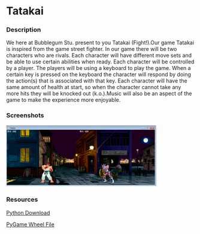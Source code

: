 <h1>Tatakai</h1>

<h3>Description</h3>

<p>
  We here at Bubblegum Stu. present to you Tatakai (Fight!).Our game Tatakai is inspired from the game street fighter. In our game there will be two characters who are rivals. Each character will have different move sets and be able to use certain abilities when ready. Each character will be controlled by a player. The players will be using a keyboard to play the game. When a certain key is pressed on the keyboard the character will respond by doing the action(s) that is associated with that key. Each character will have the same amount of health at start, so when the character cannot take any more hits they will be knocked out (k.o.).Music will also be an aspect of the game to make the experience more enjoyable.                                                                                                                                                                                                                                                                                                                                                                     
</p>

<h3>Screenshots</h3>
<img src="https://github.com/awalk0424/Tatakai/blob/master/images/TatakaiSS.png" width="400px">

<h3>Resources</h3>
<a href="https://www.python.org/downloads/">  Python Download</a>

<a href="http://www.lfd.uci.edu/~gohlke/pythonlibs/#pygame"> PyGame Wheel File</a>
